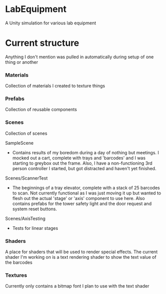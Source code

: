 # LabEquipment
A Unity simulation for various lab equipment

# Current structure
Anything I don't mention was pulled in automatically during setup of one thing or another

### Materials
Collection of materials I created to texture things

### Prefabs
Collection of reusable components
  
### Scenes
Collection of scenes

SampleScene
- Contains results of my boredom during a day of nothing but meetings. I mocked out a cart, complete with trays and 'barcodes' and I was starting to greybox out the frame.  Also, I have a non-functioning 3rd person controller I started, but got distracted and haven't yet finished.

Scenes/ScannerTest
- The beginnings of a tray elevator, complete with a stack of 25 barcodes to scan.  Not currently functional as I was just moving it up but wanted to flesh out the actual 'stage' or 'axis' component to use here.  Also contains prefabs for the tower safety light and the door request and system reset buttons.

Scenes/AxisTesting
- Tests for linear stages

### Shaders
A place for shaders that will be used to render special effects. The current shader I'm working on is a text rendering shader to show the text value of the barcodes

### Textures
Currently only contains a bitmap font I plan to use with the text shader
